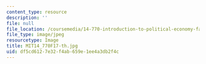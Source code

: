 ```yaml
---
content_type: resource
description: ''
file: null
file_location: /coursemedia/14-770-introduction-to-political-economy-fall-2017/df5cd6127e32f4ab659e1ee4a3db2f4c_MIT14_770F17-th.jpg
file_type: image/jpeg
resourcetype: Image
title: MIT14_770F17-th.jpg
uid: df5cd612-7e32-f4ab-659e-1ee4a3db2f4c
---
```

